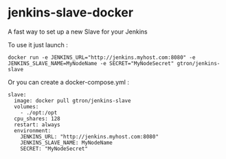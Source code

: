 # jenkins-slave-docker
A fast way to set up a new Slave for your Jenkins


To use it just launch :
```
docker run -e JENKINS_URL="http://jenkins.myhost.com:8080" -e JENKINS_SLAVE_NAME=MyNodeName -e SECRET="MyNodeSecret" gtron/jenkins-slave
```
Or you can create a docker-compose.yml :

```
slave:
  image: docker pull gtron/jenkins-slave
  volumes:
    - ./opt:/opt
  cpu_shares: 128
  restart: always
  environment:
    JENKINS_URL: "http://jenkins.myhost.com:8080"
    JENKINS_SLAVE_NAME: MyNodeName
    SECRET: "MyNodeSecret"
```


